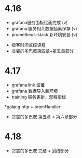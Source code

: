 # 4.16

* grafana服务面板绘画完成 (v)
* grafana 服务相关数据抽离保存 (v)
* prometheus-stack 新环境安装 (v)

> 

* 极客时间监控课程
* 贪婪的多巴胺第四章+第五章部分

# 4.17
* grafana link 设置
* grafana 数据导入新环境
* training 服务更新，观察指标


*golang http + promHandler
* 贪婪的多巴胺  第五章 + 第六章部分


# 4.18




* 贪婪的多巴胺 完结 + 划线部分


